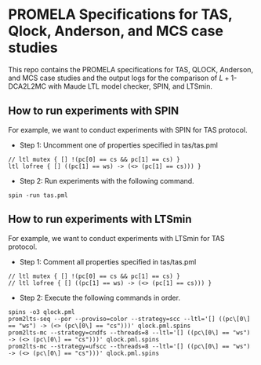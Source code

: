 # PROMELA Specifications for TAS, Qlock, Anderson, and MCS case studies

This repo contains the PROMELA specifications for TAS, QLOCK, Anderson, and MCS case studies and the output logs for the comparison of $L+1$-DCA2L2MC with Maude LTL model checker, SPIN, and LTSmin.

## How to run experiments with SPIN
For example, we want to conduct experiments with SPIN for TAS protocol.

- Step 1: Uncomment one of properties specified in tas/tas.pml

```
// ltl mutex { [] !(pc[0] == cs && pc[1] == cs) }
ltl lofree { [] ((pc[1] == ws) -> (<> (pc[1] == cs))) }
```

- Step 2: Run experiments with the following command.

```
spin -run tas.pml
```

## How to run experiments with LTSmin
For example, we want to conduct experiments with LTSmin for TAS protocol.

- Step 1: Comment all properties specified in tas/tas.pml

```
// ltl mutex { [] !(pc[0] == cs && pc[1] == cs) }
// ltl lofree { [] ((pc[1] == ws) -> (<> (pc[1] == cs))) }
```
- Step 2: Execute the following commands in order.

```
spins -o3 qlock.pml
prom2lts-seq --por --proviso=color --strategy=scc --ltl='[] ((pc\[0\] == "ws") -> (<> (pc\[0\] == "cs")))' qlock.pml.spins
prom2lts-mc --strategy=cndfs --threads=8 --ltl='[] ((pc\[0\] == "ws") -> (<> (pc\[0\] == "cs")))' qlock.pml.spins
prom2lts-mc --strategy=ufscc --threads=8 --ltl='[] ((pc\[0\] == "ws") -> (<> (pc\[0\] == "cs")))' qlock.pml.spins
```